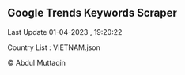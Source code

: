 

## Google Trends Keywords Scraper 
 
Last Update 01-04-2023 , 19:20:22

Country List :
VIETNAM.json



© Abdul Muttaqin 
